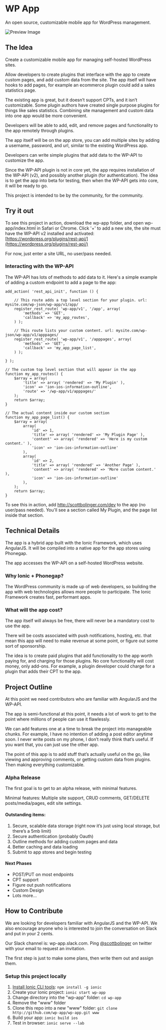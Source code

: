 # WP App

An open source, customizable mobile app for WordPress management.

![Preview Image](https://cloud.githubusercontent.com/assets/516559/9420253/3f53a01c-4818-11e5-96a3-d3713c7df3f7.png)

## The Idea

Create a customizable mobile app for managing self-hosted WordPress sites.

Allow developers to create plugins that interface with the app to create custom pages, and add custom data from the site.  The app itself will have hooks to add pages, for example an ecommerce plugin could add a sales statistics page.

The existing app is great, but it doesn’t support CPTs, and it isn’t customizable.  Some plugin authors have created single purpose plugins for things like sales statistics. Combining site management and custom data into one app would be more convenient.

Developers will be able to add, edit, and remove pages and functionality to the app remotely through plugins.

The app itself will be on the app store, you can add multiple sites by adding a username, password, and url, similar to the existing WordPress app.

Developers can write simple plugins that add data to the WP-API to customize the app.

Since the WP-API plugin is not in core yet, the app requires installation of the WP-API (v2), and possibly another plugin (for authentication).  The idea is to get the app into beta for testing, then when the WP-API gets into core, it will be ready to go.

This project is intended to be by the community, for the community.

## Try it out

To see this project in action, download the wp-app folder, and open wp-app/index.html in Safari or Chrome. Click '+' to add a new site, the site must have the WP-API v2 installed and activated: [https://wordpress.org/plugins/rest-api/](https://wordpress.org/plugins/rest-api/)

For now, just enter a site URL, no user/pass needed.

### Interacting with the WP-API

The WP-API has lots of methods to add data to it. Here's a simple example of adding a custom endpoint to add a page to the app:

	add_action( 'rest_api_init', function () {

		// This route adds a top level section for your plugin. url: mysite.com/wp-json/wp-app/v1/app/
		register_rest_route( 'wp-app/v1', '/app', array(
	        'methods' => 'GET',
	        'callback' => 'my_app_routes',
	    ) );
		
		// This route lists your custom content. url: mysite.com/wp-json/wp-app/v1/apppages/
	    register_rest_route( 'wp-app/v1', '/apppages', array(
	        'methods' => 'GET',
	        'callback' => 'my_app_page_list',
	    ) );

	} );
	
	// The custom top level section that will appear in the app
	function my_app_routes() {
		$array = array(
			'title' => array( 'rendered' => 'My Plugin' ),
			'icon' => 'ion-ios-information-outline',
			'route' => '/wp-app/v1/apppages/'
		);
		return $array;
	}
	
	// The actual content inside our custom section
	function my_app_page_list() {
		$array = array( 
			array(
				'id' => 1,
				'title' => array( 'rendered' => 'My Plugin Page' ),
				'content' => array( 'rendered' => 'Here is my custom content.' ),
				'icon' => 'ion-ios-information-outline'
			),
			array(
				'id' => 2,
				'title' => array( 'rendered' => 'Another Page' ),
				'content' => array( 'rendered' => 'More custom content.' ),
				'icon' => 'ion-ios-information-outline'
			),
		);
		return $array;
	}

To see this in action, add http://scottbolinger.com/dev to the app (no user/pass needed). You'll see a section called My Plugin, and the page list inside that section.

## Technical Details

The app is a hybrid app built with the Ionic Framework, which uses AngularJS. It will be compiled into a native app for the app stores using Phonegap.

The app accesses the WP-API on a self-hosted WordPress website.

### Why Ionic + Phonegap?

The WordPress community is made up of web developers, so building the app with web technologies allows more people to participate.  The Ionic Framework creates fast, performant apps.

### What will the app cost?

The app itself will always be free, there will never be a mandatory cost to use the app.

There will be costs associated with push notifications, hosting, etc. that mean this app will need to make revenue at some point, or figure out some sort of sponsorship.  

The idea is to create paid plugins that add functionality to the app worth paying for, and charging for those plugins.  No core functionality will cost money, only add-ons.  For example, a plugin developer could charge for a plugin that adds their CPT to the app.

## Project Outline

At this point we need contributors who are familiar with AngularJS and the WP-API.

The app is semi-functional at this point, it needs a lot of work to get to the point where millions of people can use it flawlessly.

We can add features one at a time to break the project into manageable chunks. For example, I have no intention of adding a post editor anytime soon.  I never write posts on my phone, I don’t really think that’s useful.  If you want that, you can just use the other app.

The point of this app is to add stuff that’s actually useful on the go, like viewing and approving comments, or getting custom data from plugins.  Then making everything customizable.

### Alpha Release

The first goal is to get to an alpha release, with minimal features.

Minimal features: Multiple site support, CRUD comments, GET/DELETE posts/media/pages, edit site settings.

#### Outstanding items:

1. Secure, scalable data storage (right now it’s just using local storage, but there’s a 5mb limit)
2. Secure authentication (probably Oauth)
3. Outline methods for adding custom pages and data
4. Better caching and data loading
5. Submit to app stores and begin testing

#### Next Phases

- POST/PUT on most endpoints
- CPT support
- Figure out push notifications
- Custom Design
- Lots more…

## How to Contribute

We are looking for developers familiar with AngularJS and the WP-API. We also encourage anyone who is interested to join the conversation on Slack and put in your 2 cents.

Our Slack channel is: wp-app.slack.com. Ping [@scottbolinger](https://twitter.com/scottbolinger) on twitter with your email to request an invitation.

The first step is just to make some plans, then write them out and assign them.

### Setup this project locally

1. [Install Ionic CLI tools](http://ionicframework.com/docs/cli/install.html): `npm install -g ionic`
2. Create your Ionic project: `ionic start wp-app`
3. Change directory into the "wp-app" folder: `cd wp-app`
3. Remove the "www" folder
3. Clone this repo into a new "www" folder: `git clone http://github.com/wp-app/wp-app.git www`
4. Build your app: `ionic build ios`
5. Test in browser: `ionic serve --lab`
